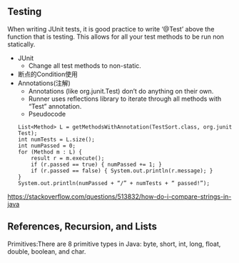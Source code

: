 


## Testing
When writing JUnit tests, it is good practice to write ‘@Test’ above the function that is testing. This allows for all your test methods to be run non statically.

- JUnit
    - Change all test methods to non-static.
- 断点的Condition使用
- Annotations(注解)
    - Annotations (like org.junit.Test) don’t do anything on their own. 
    - Runner uses reflections library to iterate through all methods with “Test” annotation. 
    - Pseudocode
    ```
    List<Method> L = getMethodsWithAnnotation(TestSort.class, org.junit Test);
    int numTests = L.size();
    int numPassed = 0;
    for (Method m : L) {
        result r = m.execute();
        if (r.passed == true) { numPassed += 1; }
        if (r.passed == false) { System.out.println(r.message); }
    }
    System.out.println(numPassed + “/” + numTests + “ passed!”);

    ```



<https://stackoverflow.com/questions/513832/how-do-i-compare-strings-in-java>

## References, Recursion, and Lists

Primitives:There are 8 primitive types in Java: byte, short, int, long, float, double, boolean, and char.